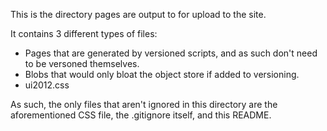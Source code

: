 This is the directory pages are output to for upload to the site.

It contains 3 different types of files:

- Pages that are generated by versioned scripts, and as such don't need
  to be versoned themselves.
- Blobs that would only bloat the object store if added to versioning.
- ui2012.css

As such, the only files that aren't ignored in this directory are the
aforementioned CSS file, the .gitignore itself, and this README.
